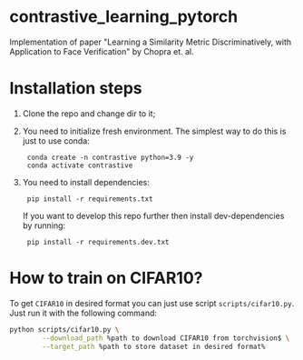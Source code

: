 # contrastive_learning_pytorch
Implementation of paper "Learning a Similarity Metric Discriminatively, with Application to Face Verification" by Chopra et. al.

# Installation steps
1. Clone the repo and change dir to it;
2. You need to initialize fresh environment. The simplest way to do this is
just to use conda:

        conda create -n contrastive python=3.9 -y
        conda activate contrastive

3. You need to install dependencies:

        pip install -r requirements.txt

   If you want to develop this repo further then install dev-dependencies by
   running:

        pip install -r requirements.dev.txt

# How to train on CIFAR10?
To get `CIFAR10` in desired format you can just use script `scripts/cifar10.py`.
Just run it with the following command:

```bash
python scripts/cifar10.py \
        --download_path %path to download CIFAR10 from torchvision$ \
        --target_path %path to store dataset in desired format%
```